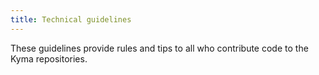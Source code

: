```yaml
---
title: Technical guidelines
---
```


These guidelines provide rules and tips to all who contribute code to the Kyma repositories.
